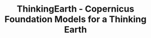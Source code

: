 ---
title: 'ThinkingEarth - Copernicus Foundation Models for a Thinking Earth'
logo: 'h2020.webp'
pi: ''
uvpi: 'Gustau Camps-Valls'
years: '2024-2027'
website: 'https://www.euspa.europa.eu/thinkingearth-copernicus-foundation-models-thinking-earth'
funding_source: ''
role: ''
project_type: 'Research Project'
partners: []
---
